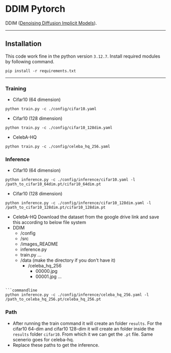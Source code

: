 # DDIM Pytorch
DDIM ([Denoising Diffusion Implicit Models](https://arxiv.org/abs/2010.02502)).

---
## Installation
This code work fine in the python version ```3.12.7```.
Install required modules by following command.
```
pip install -r requirements.txt
```

---


### Training

- Cifar10 (64 dimension)
```commandline
python train.py -c ./config/cifar10.yaml
```
- Cifar10 (128 dimension)
```commandline
python train.py -c ./config/cifar10_128dim.yaml
```
- CelebA-HQ

```commandline
python train.py -c ./config/celeba_hq_256.yaml
```

### Inference

- Cifar10 (64 dimension)
```commandline
python inference.py -c ./config/inference/cifar10.yaml -l /path_to_cifar10_64dim.pt/cifar10_64dim.pt
```
- Cifar10 (128 dimension)
```commandline
python inference.py -c ./config/inference/cifar10_128dim.yaml -l /path_to_cifar10_128dim.pt/cifar10_128dim.pt
```
- CelebA-HQ
  Download the dataset from the google drive link and save this according to below file system
- DDIM
    - /config
    - /src
    - /images_README
    - inference.py
    - train.py
    ...
    - /data (make the directory if you don't have it)
        - /celeba_hq_256
            - 00000.jpg
            - 00001.jpg
            ...
    
```

```commandline
python inference.py -c ./config/inference/celeba_hq_256.yaml -l /path_to_celeba_hq_256.pt/celeba_hq_256.pt
```

### Path

- After running the train command it will create an folder ```results```. For the cifar10 64-dim and cifar10 128-dim it will create an folder inside the ```results``` folder ```cifar10```. From which it we can get the ```.pt``` file. Same scenerio goes for celeba-hq.
- Replace these paths to get the inference.
